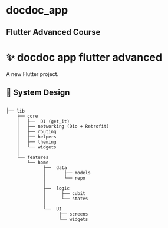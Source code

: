 # docdoc_app

## Flutter Advanced Course

# :sparkles: docdoc app flutter advanced

A new Flutter project.

## :art: System Design
```
.
├── lib                                         
    ├── core
    │   ├──  DI (get_it)   
    │   ├── networking (Dio + Retrofit)
    │   ├── routing
    │   ├── helpers
    │   ├── theming            
    │   └── widgets
    │                 
    └── features
        └── home
              ├──  data
              │       ├── models
              │       └── repo 
              │ 
              ├──  logic
              │      ├── cubit
              │      └── states 
              │ 
              └──  UI
                    ├── screens
                    └── widgets 
```
